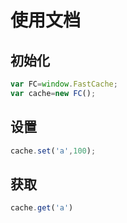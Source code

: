 # 使用文档

## 初始化

```js
var FC=window.FastCache;
var cache=new FC();
```
## 设置
```js
cache.set('a',100);
```
## 获取

```js
cache.get('a')
```